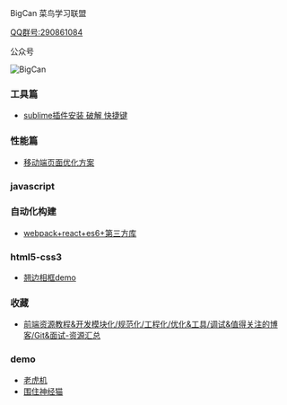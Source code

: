 BigCan 菜鸟学习联盟

<a href="http://jq.qq.com/?_wv=1027&k=40IW8Zu" target="_blank">QQ群号:290861084</a>

公众号

![BigCan](http://7xif9n.com1.z0.glb.clouddn.com/bigcan-code.jpg)

### 工具篇
- [sublime插件安装 破解 快捷键](article/sublime-info.md)

### 性能篇
- [移动端页面优化方案](article/web-mobile.md)

### javascript

### 自动化构建
- [webpack+react+es6+第三方库](https://coding.net/u/anzhiqing/p/webpack-html5/git)

### html5-css3
- [翘边相框demo](article/title-shadow.md)

### 收藏

- [前端资源教程&开发模块化/规范化/工程化/优化&工具/调试&值得关注的博客/Git&面试-资源汇总](https://segmentfault.com/a/1190000007062464?from=timeline&isappinstalled=0)

### demo

- [老虎机](demo/one-arm-bandit)
- [围住神经猫](demo/mycat)